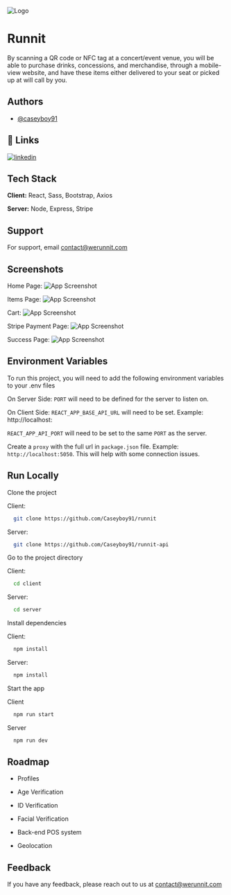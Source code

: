 
![Logo](https://i.imgur.com/1azMvM6.png)


# Runnit

By scanning a QR code or NFC tag at a concert/event venue, you will be able to purchase drinks, concessions, and merchandise, through a mobile-view website, and have these items either delivered to your seat or picked up at will call by you.  

## Authors

- [@caseyboy91](https://github.com/Caseyboy91)


## 🔗 Links

[![linkedin](https://img.shields.io/badge/linkedin-0A66C2?style=for-the-badge&logo=linkedin&logoColor=white)](https://www.linkedin.com/in/caseydavis91/)



## Tech Stack

**Client:** React, Sass, Bootstrap, Axios

**Server:** Node, Express, Stripe


## Support

For support, email contact@werunnit.com


## Screenshots

Home Page:
![App Screenshot](https://i.imgur.com/CgqhCdt.jpg)

Items Page:
![App Screenshot](https://i.imgur.com/IrgWBve.jpg)

Cart:
![App Screenshot](https://i.imgur.com/evqalfM.jpg)

Stripe Payment Page:
![App Screenshot](https://i.imgur.com/m2rHH4u.jpg)

Success Page:
![App Screenshot](https://i.imgur.com/4RoEFAT.jpg)
## Environment Variables

To run this project, you will need to add the following environment variables to your .env files

On Server Side:
`PORT` will need to be defined for the server to listen on. 

On Client Side:
`REACT_APP_BASE_API_URL` will need to be set. Example: http://localhost:

`REACT_APP_API_PORT` will need to be set to the same `PORT` as the server.

Create a `proxy` with the full url in `package.json` file.
Example: `http://localhost:5050`. This will help with some connection issues.


## Run Locally

Clone the project

Client:
```bash
  git clone https://github.com/Caseyboy91/runnit
```
Server:
```bash
  git clone https://github.com/Caseyboy91/runnit-api
```

Go to the project directory

Client:
```bash
  cd client
```


Server:
```bash
  cd server
```

Install dependencies

Client:
```bash
  npm install
```

Server:
```bash
  npm install
```

Start the app

Client
```bash
  npm run start
```

Server
```bash
  npm run dev
```


## Roadmap

- Profiles

- Age Verification

- ID Verification

- Facial Verification

- Back-end POS system

- Geolocation


## Feedback

If you have any feedback, please reach out to us at contact@werunnit.com


